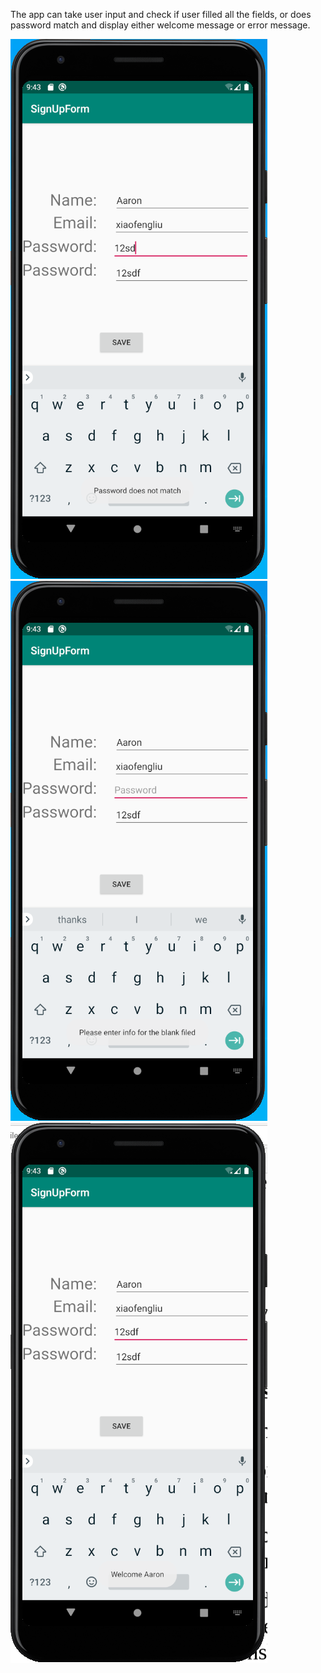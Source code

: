The app can take user input and check if user filled all the fields, or does password match and display either
welcome message or error message.

![](/image/passworderror.png)
![](/image/fillingblank.png)
![](/image/welcomemessage.png)
